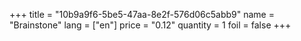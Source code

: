 +++
title = "10b9a9f6-5be5-47aa-8e2f-576d06c5abb9"
name = "Brainstone"
lang = ["en"]
price = "0.12"
quantity = 1
foil = false
+++

